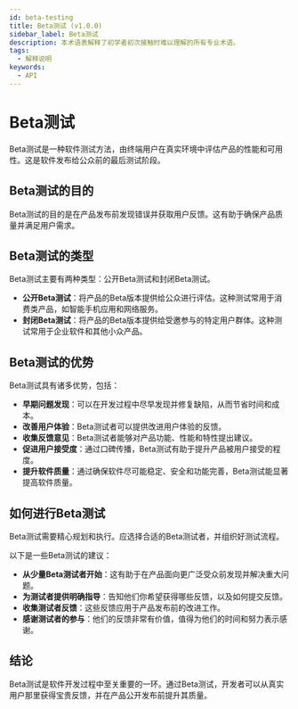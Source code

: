 ```yaml
---
id: beta-testing
title: Beta测试 (v1.0.0)
sidebar_label: Beta测试
description: 本术语表解释了初学者初次接触时难以理解的所有专业术语。
tags:
  - 解释说明
keywords:
  - API
---
```


# Beta测试

Beta测试是一种软件测试方法，由终端用户在真实环境中评估产品的性能和可用性。这是软件发布给公众前的最后测试阶段。

## Beta测试的目的

Beta测试的目的是在产品发布前发现错误并获取用户反馈。这有助于确保产品质量并满足用户需求。

## Beta测试的类型

Beta测试主要有两种类型：公开Beta测试和封闭Beta测试。

- **公开Beta测试**：将产品的Beta版本提供给公众进行评估。这种测试常用于消费类产品，如智能手机应用和网络服务。
- **封闭Beta测试**：将产品的Beta版本提供给受邀参与的特定用户群体。这种测试常用于企业软件和其他小众产品。

## Beta测试的优势

Beta测试具有诸多优势，包括：

- **早期问题发现**：可以在开发过程中尽早发现并修复缺陷，从而节省时间和成本。
- **改善用户体验**：Beta测试者可以提供改进用户体验的反馈。
- **收集反馈意见**：Beta测试者能够对产品功能、性能和特性提出建议。
- **促进用户接受度**：通过口碑传播，Beta测试有助于提升产品被用户接受的程度。
- **提升软件质量**：通过确保软件尽可能稳定、安全和功能完善，Beta测试能显著提高软件质量。

## 如何进行Beta测试

Beta测试需要精心规划和执行。应选择合适的Beta测试者，并组织好测试流程。

以下是一些Beta测试的建议：

- **从少量Beta测试者开始**：这有助于在产品面向更广泛受众前发现并解决重大问题。
- **为测试者提供明确指导**：告知他们你希望获得哪些反馈，以及如何提交反馈。
- **收集测试者反馈**：这些反馈应用于产品发布前的改进工作。
- **感谢测试者的参与**：他们的反馈非常有价值，值得为他们的时间和努力表示感谢。

## 结论

Beta测试是软件开发过程中至关重要的一环。通过Beta测试，开发者可以从真实用户那里获得宝贵反馈，并在产品公开发布前提升其质量。
